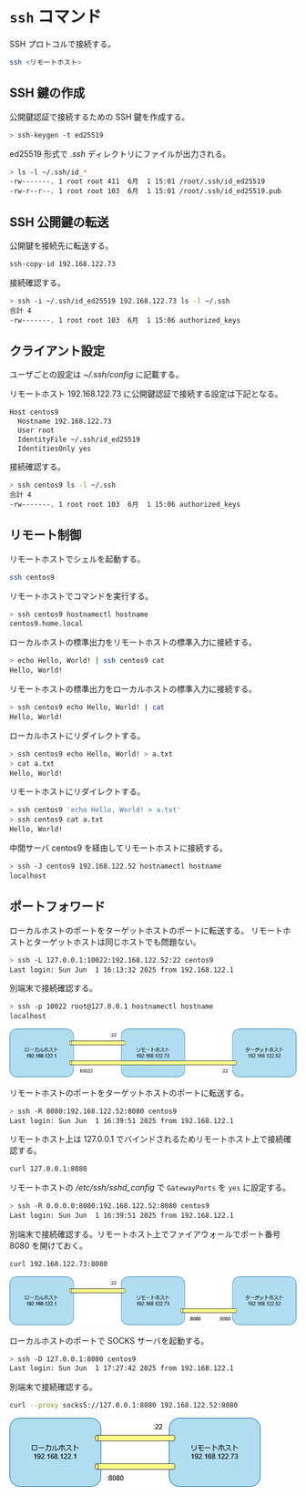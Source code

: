# `ssh` コマンド

SSH プロトコルで接続する。

```sh
ssh <リモートホスト>
```

## SSH 鍵の作成

公開鍵認証で接続するための SSH 鍵を作成する。

```sh
> ssh-keygen -t ed25519
```

ed25519 形式で *.ssh* ディレクトリにファイルが出力される。

```sh
> ls -l ~/.ssh/id_*
-rw-------. 1 root root 411  6月  1 15:01 /root/.ssh/id_ed25519
-rw-r--r--. 1 root root 103  6月  1 15:01 /root/.ssh/id_ed25519.pub
```

## SSH 公開鍵の転送

公開鍵を接続先に転送する。

```sh
ssh-copy-id 192.168.122.73
```

接続確認する。

```sh
> ssh -i ~/.ssh/id_ed25519 192.168.122.73 ls -l ~/.ssh
合計 4
-rw-------. 1 root root 103  6月  1 15:06 authorized_keys
```

## クライアント設定

ユーザごとの設定は *~/.ssh/config* に記載する。

リモートホスト 192.168.122.73 に公開鍵認証で接続する設定は下記となる。

```text
Host centos9
  Hostname 192.168.122.73
  User root
  IdentityFile ~/.ssh/id_ed25519
  IdentitiesOnly yes
```

接続確認する。

```sh
> ssh centos9 ls -l ~/.ssh
合計 4
-rw-------. 1 root root 103  6月  1 15:06 authorized_keys
```

## リモート制御

リモートホストでシェルを起動する。

```sh
ssh centos9
```

リモートホストでコマンドを実行する。

```sh
> ssh centos9 hostnamectl hostname
centos9.home.local
```

ローカルホストの標準出力をリモートホストの標準入力に接続する。

```sh
> echo Hello, World! | ssh centos9 cat
Hello, World!
```

リモートホストの標準出力をローカルホストの標準入力に接続する。

```sh
> ssh centos9 echo Hello, World! | cat
Hello, World!
```

ローカルホストにリダイレクトする。

```sh
> ssh centos9 echo Hello, World! > a.txt
> cat a.txt
Hello, World!
```

リモートホストにリダイレクトする。

```sh
> ssh centos9 'echo Hello, World! > a.txt'
> ssh centos9 cat a.txt
Hello, World!
```

中間サーバ centos9 を経由してリモートホストに接続する。

```sh
> ssh -J centos9 192.168.122.52 hostnamectl hostname
localhost
```

## ポートフォワード

ローカルホストのポートをターゲットホストのポートに転送する。
リモートホストとターゲットホストは同じホストでも問題ない。

```sh
> ssh -L 127.0.0.1:10022:192.168.122.52:22 centos9
Last login: Sun Jun  1 16:13:32 2025 from 192.168.122.1
```

別端末で接続確認する。

```sh
> ssh -p 10022 root@127.0.0.1 hostnamectl hostname
localhost
```

![SSH ポートフォワーディング ローカル](../_static/image/ssh_portforwarding_local.png)

リモートホストのポートをターゲットホストのポートに転送する。

```sh
> ssh -R 8080:192.168.122.52:8080 centos9
Last login: Sun Jun  1 16:39:51 2025 from 192.168.122.1
```

リモートホスト上は 127.0.0.1 でバインドされるためリモートホスト上で接続確認する。

```sh
curl 127.0.0.1:8080
```

リモートホストの */etc/ssh/sshd_config* で `GatewayPorts` を `yes` に設定する。

```sh
> ssh -R 0.0.0.0:8080:192.168.122.52:8080 centos9
Last login: Sun Jun  1 16:39:51 2025 from 192.168.122.1
```

別端末で接続確認する。リモートホスト上でファイアウォールでポート番号 8080 を開けておく。

```sh
curl 192.168.122.73:8080
```

![SSH ポートフォワーディング リモート](../_static/image/ssh_portforwarding_remote.png)

ローカルホストのポートで SOCKS サーバを起動する。

```sh
> ssh -D 127.0.0.1:8080 centos9
Last login: Sun Jun  1 17:27:42 2025 from 192.168.122.1
```

別端末で接続確認する。

```sh
curl --proxy socks5://127.0.0.1:8080 192.168.122.52:8080
```

![SSH ポートフォワーディング SOCKS](../_static/image/ssh_portforwarding_socks.png)
